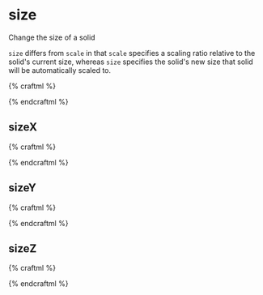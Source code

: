 # size

Change the size of a solid

`size` differs from `scale` in that `scale` specifies a scaling ratio relative to the solid's current size, whereas `size` specifies the solid's new size that solid will be automatically scaled to.

{% craftml %}
<craft>
  <craft name="cross">
    <cube size="10 50 10"/>
    <cube size="50 10 10"
          t="translate(-20 10 0)"/>
  </craft>


  <row spacing="10">
    <cross style="color:pink;"/>
    <cross style="color:red;"
           t="size(30 30 30)"/>
  </row>
</craft>
{% endcraftml %}

## sizeX

{% craftml %}
<craft>
  <craft name="cross">
    <cube size="10 50 10"/>
    <cube size="50 10 10"
          t="translate(-20 10 0)"/>
  </craft>


  <row spacing="10">
    <cross style="color:pink;"/>
    <cross style="color:red;"
           t="sizeX(30)"/>
   </row>
</craft>
{% endcraftml %}

## sizeY

{% craftml %}
<craft>
  <craft name="cross">
    <cube size="10 50 10"/>
    <cube size="50 10 10"
          t="translate(-20 10 0)"/>
  </craft>


  <row spacing="10">
    <cross style="color:pink;"/>
    <cross style="color:red;"
           t="sizeY(30)"/>
  </row>
</craft>
{% endcraftml %}

## sizeZ

{% craftml %}
<craft>
  <craft name="cross">
    <cube size="10 50 10"/>
    <cube size="50 10 10"
          t="translate(-20 10 0)"/>
  </craft>


  <row spacing="10">
    <cross style="color:pink;"/>
    <cross style="color:red;"
           t="sizeZ(30)"/>
  </row>
</craft>
{% endcraftml %}
